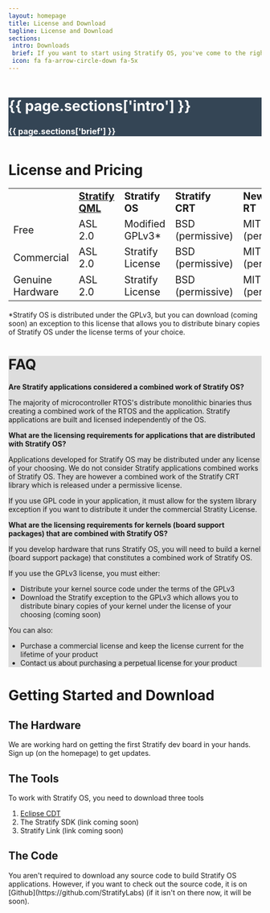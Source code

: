 ```yaml
---
layout: homepage
title: License and Download
tagline: License and Download
sections:
 intro: Downloads
 brief: If you want to start using Stratify OS, you've come to the right place.
 icon: fa fa-arrow-circle-down fa-5x
---
```


<div style="background: #344555; color: #fff;">
<div class="container">
	<div class="row" style="margin-top: 50px; margin-bottom: 50px;">
		<div class="col-md-3 text-center">
			<h1><i class="{{ page.sections['icon'] }}"></i></h1>
		</div>
		<div class="col-md-9">
			<h1><b>{{ page.sections['intro'] }}</b></h1>
			<h3>{{ page.sections['brief'] }}</h3>
		</div>
	</div>
</div>
</div>

<div class="container">

<h1>License and Pricing</h1>

<div class="table-responsive">
<table class="table table-striped" style="font-size: 1.4em;">
  <tr>
    <td></td>
    <td><b><a href="https://github.com/StratifyLabs/StratifyQML" target="_blank">Stratify QML</a></b></td>
    <td><b>Stratify OS</b></td>
    <td><b>Stratify CRT</b></td>
    <td><b>Newlib/Compiler RT</b></td>
    <td><b>Support</b></td>
    <td><b>Pricing</b></td>
  </tr>
  <tr>
    <td>Free</td>
    <td>ASL 2.0</td>
    <td>Modified GPLv3*</td>
    <td>BSD (permissive)</td>
    <td>MIT and BSD (permissive)</td>
    <td>Community</td>
    <td>Free</td>
  </tr>
  <tr>
    <td>Commercial</td>
    <td>ASL 2.0</td>
    <td>Stratify License</td>
    <td>BSD (permissive)</td>
    <td>MIT and BSD (permissive)</td>
    <td>Dedicated</td>
    <td>Coming Soon</td>
  </tr>
  <tr>
    <td>Genuine Hardware</td>
    <td>ASL 2.0</td>
    <td>Stratify License</td>
    <td>BSD (permissive)</td>
    <td>MIT and BSD (permissive)</td>
    <td>Dedicated</td>
    <td>Coming Soon</td>
  </tr>
</table>
</div>

<p>
*Stratify OS is distributed under the GPLv3, but you can download (coming soon) an exception to this license that allows you to distribute binary copies of Stratify OS under the license terms of your choice.
</p>

</div>

<div style="background: #ddd;">

<div class="container">

<h1>FAQ</h1>

<p>
<b>Are Stratify applications considered a combined work of Stratify OS?</b>
</p>

<p>
The majority of microcontroller RTOS's distribute monolithic binaries thus creating a combined work of the RTOS and the application.  Stratify applications are built and licensed independently of the OS.
</p>

<p>
<b>What are the licensing requirements for applications that are distributed with Stratify OS?</b>
</p>

<p>
Applications developed for Stratify OS may be distributed under any license of your choosing.  We do not consider Stratify applications combined works of Stratify OS.  They are however a combined work of the Stratify CRT library which is released under a permissive license.
</p>

<p>
If you use GPL code in your application, it must allow for the system library exception if you want to distribute it under the commercial Stratity License.
</p>

<p>
<b>What are the licensing requirements for kernels (board support packages) that are combined with Stratify OS?</b>
</p>
<p>
If you develop hardware that runs Stratify OS, you will need to build a kernel (board support package) that constitutes a combined work of Stratify OS.
</p>
<p>
If you use the GPLv3 license, you must either:
</p>
<p>
<ul>
<li>Distribute your kernel source code under the terms of the GPLv3</li>
<li>Download the Stratify exception to the GPLv3 which allows you to distribute binary copies of your kernel under the license of your choosing (coming soon)</li>
</ul>
</p>
<p>
You can also: 
<ul>
<li>Purchase a commercial license and keep the license current for the lifetime of your product</li>
<li>Contact us about purchasing a perpetual license for your product</li>
</ul>
</p>

</div>
</div>

<div class="container">

<h1>Getting Started and Download</h1>

<h2>The Hardware</h2>

<p>
We are working hard on getting the first Stratify dev board in your hands.  Sign up (on the homepage) to get updates.
</p>

<h2>The Tools</h2>

<p>
To work with Stratify OS, you need to download three tools
</p>
<ol>
<li><a href="https://eclipse.org/cdt/" target="_blank">Eclipse CDT</a></li>
<li>The Stratify SDK (link coming soon)</li>
<li>Stratify Link (link coming soon)</li>
</ol>


<h2>The Code</h2>

<p>
You aren't required to download any source code to build Stratify OS applications. However, if you want to check out the source code, it is on [Github](https://github.com/StratifyLabs) (if it isn't on there now, it will be soon).
</p>
</div>




